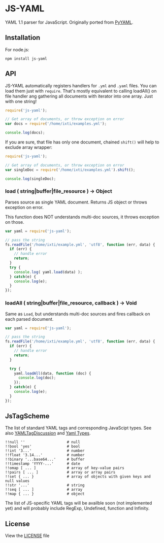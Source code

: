 JS-YAML
=======

YAML 1.1 parser for JavaScript. Originally ported from [PyYAML](http://pyyaml.org/).

## Installation

For node.js:

    npm install js-yaml

## API

JS-YAML automatically registers handlers for `.yml` and `.yaml` files. You can load them just with `require`.
That's mostly equivalent to calling loadAll() on file handler ang gathering all documents with iterator into one array.
Just with one string!

``` javascript
require('js-yaml');

// Get array of documents, or throw exception on error
var docs = require('/home/ixti/examples.yml');

console.log(docs);
```

If you are sure, that file has only one document, chained `shift()` will help to exclude array wrapper:

``` javascript
require('js-yaml');

// Get array of documents, or throw exception on error
var singleDoc = require('/home/ixti/examples.yml').shift();

console.log(singleDoc);
```


### load ( string|buffer|file\_resource ) -> Object

Parses source as single YAML document. Returns JS object or throws exception on error.

This function does NOT understands multi-doc sources, it throws exception on those.

``` javascript
var yaml = require('js-yaml');

// pass the string
fs.readFile('/home/ixti/example.yml', 'utf8', function (err, data) {
  if (err) {
    // handle error
    return;
  }
  try {
    console.log( yaml.load(data) );
  } catch(e) {
    console.log(e);
  }
});
```


### loadAll ( string|buffer|file\_resource, callback ) -> Void

Same as `Load`, but understands multi-doc sources and fires callback on
each parsed document.

``` javascript
var yaml = require('js-yaml');

// pass the string
fs.readFile('/home/ixti/example.yml', 'utf8', function (err, data) {
  if (err) {
    // handle error
    return;
  }

  try {
    yaml.loadAll(data, function (doc) {
      console.log(doc);
    });
  } catch(e) {
    console.log(e);
  }
});
```


## JsTagScheme

The list of standard YAML tags and corresponding JavaScipt types. See also
[YAMLTagDiscussion](http://pyyaml.org/wiki/YAMLTagDiscussion) and [Yaml Types](http://yaml.org/type/).

```
!!null ''                   # null
!!bool 'yes'                # bool
!!int '3...'                # number
!!float '3.14...'           # number
!!binary '...base64...'     # buffer
!!timestamp 'YYYY-...'      # date
!!omap [ ... ]              # array of key-value pairs
!!pairs [ ... ]             # array or array pairs
!!set { ... }               # array of objects with given keys and null values
!!str '...'                 # string
!!seq [ ... ]               # array
!!map { ... }               # object
```

The list of JS-specific YAML tags will be availble soon (not implemented
yet) and will probably include RegExp, Undefined, function and Infinity.


## License

View the [LICENSE](https://github.com/nodeca/js-yaml/blob/master/LICENSE) file
